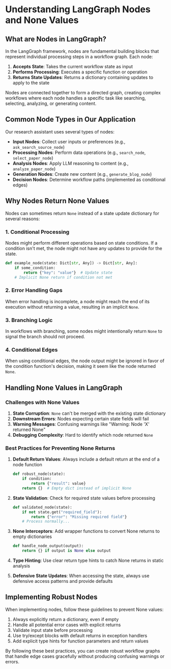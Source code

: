 # Understanding LangGraph Nodes and None Values

## What are Nodes in LangGraph?

In the LangGraph framework, nodes are fundamental building blocks that represent individual processing steps in a workflow graph. Each node:

1. **Accepts State**: Takes the current workflow state as input
2. **Performs Processing**: Executes a specific function or operation
3. **Returns State Updates**: Returns a dictionary containing updates to apply to the state

Nodes are connected together to form a directed graph, creating complex workflows where each node handles a specific task like searching, selecting, analyzing, or generating content.

## Common Node Types in Our Application

Our research assistant uses several types of nodes:

- **Input Nodes**: Collect user inputs or preferences (e.g., `ask_search_source_node`)
- **Processing Nodes**: Perform data operations (e.g., `search_node`, `select_paper_node`)
- **Analysis Nodes**: Apply LLM reasoning to content (e.g., `analyze_paper_node`)
- **Generation Nodes**: Create new content (e.g., `generate_blog_node`)
- **Decision Nodes**: Determine workflow paths (implemented as conditional edges)

## Why Nodes Return None Values

Nodes can sometimes return `None` instead of a state update dictionary for several reasons:

### 1. Conditional Processing

Nodes might perform different operations based on state conditions. If a condition isn't met, the node might not have any updates to provide for the state.

```python
def example_node(state: Dict[str, Any]) -> Dict[str, Any]:
    if some_condition:
        return {"key": "value"}  # Update state
    # Implicit None return if condition not met
```

### 2. Error Handling Gaps

When error handling is incomplete, a node might reach the end of its execution without returning a value, resulting in an implicit `None`.

### 3. Branching Logic

In workflows with branching, some nodes might intentionally return `None` to signal the branch should not proceed.

### 4. Conditional Edges

When using conditional edges, the node output might be ignored in favor of the condition function's decision, making it seem like the node returned `None`.

## Handling None Values in LangGraph

### Challenges with None Values

1. **State Corruption**: `None` can't be merged with the existing state dictionary
2. **Downstream Errors**: Nodes expecting certain state fields will fail
3. **Warning Messages**: Confusing warnings like "Warning: Node 'X' returned None"
4. **Debugging Complexity**: Hard to identify which node returned `None`

### Best Practices for Preventing None Returns

1. **Default Return Values**: Always include a default return at the end of a node function
   ```python
   def robust_node(state):
       if condition:
           return {"result": value}
       return {}  # Empty dict instead of implicit None
   ```

2. **State Validation**: Check for required state values before processing
   ```python
   def validated_node(state):
       if not state.get("required_field"):
           return {"error": "Missing required field"}
       # Process normally...
   ```

3. **None Interceptors**: Add wrapper functions to convert None returns to empty dictionaries
   ```python
   def handle_node_output(output):
       return {} if output is None else output
   ```

4. **Type Hinting**: Use clear return type hints to catch None returns in static analysis

5. **Defensive State Updates**: When accessing the state, always use defensive access patterns and provide defaults

## Implementing Robust Nodes

When implementing nodes, follow these guidelines to prevent None values:

1. Always explicitly return a dictionary, even if empty
2. Handle all potential error cases with explicit returns
3. Validate input state before processing
4. Use try/except blocks with default returns in exception handlers
5. Add explicit type hints for function parameters and return values

By following these best practices, you can create robust workflow graphs that handle edge cases gracefully without producing confusing warnings or errors.